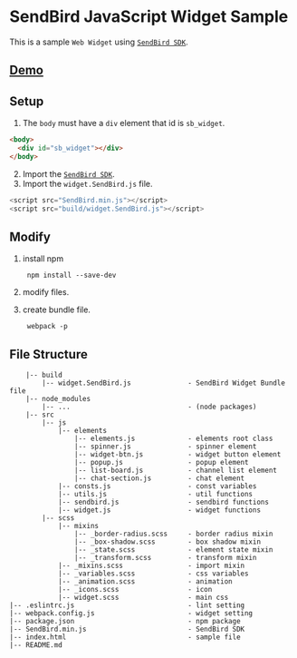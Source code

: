 # SendBird JavaScript Widget Sample
This is a sample `Web Widget` using [`SendBird SDK`](https://github.com/smilefam/SendBird-SDK-JavaScript).   


## [Demo](https://sample.sendbird.com/widget/)


## Setup
1. The `body` must have a `div` element that id is `sb_widget`.
  
```html
<body>
  <div id="sb_widget"></div>
</body>
```

2. Import the [`SendBird SDK`](https://github.com/smilefam/SendBird-SDK-JavaScript).  
3. Import the `widget.SendBird.js` file.
```javascript
<script src="SendBird.min.js"></script>
<script src="build/widget.SendBird.js"></script>
```


## Modify
1. install npm

        npm install --save-dev

2. modify files.
3. create bundle file.

        webpack -p


## File Structure
```
    |-- build
        |-- widget.SendBird.js              - SendBird Widget Bundle file
    |-- node_modules
        |-- ...                             - (node packages)
    |-- src
        |-- js
            |-- elements  
                |-- elements.js             - elements root class
                |-- spinner.js              - spinner element
                |-- widget-btn.js           - widget button element
                |-- popup.js                - popup element
                |-- list-board.js           - channel list element
                |-- chat-section.js         - chat element
            |-- consts.js                   - const variables
            |-- utils.js                    - util functions
            |-- sendbird.js                 - sendbird functions
            |-- widget.js                   - widget functions
        |-- scss
            |-- mixins 
                |-- _border-radius.scss     - border radius mixin  
                |-- _box-shadow.scss        - box shadow mixin
                |-- _state.scss             - element state mixin
                |-- _transform.scss         - transform mixin
            |-- _mixins.scss                - import mixin
            |-- _variables.scss             - css variables
            |-- _animation.scss             - animation
            |-- _icons.scss                 - icon 
            |-- widget.scss                 - main css  
|-- .eslintrc.js                            - lint setting 
|-- webpack.config.js                       - widget setting 
|-- package.json                            - npm package 
|-- SendBird.min.js                         - SendBird SDK 
|-- index.html                              - sample file
|-- README.md
```
